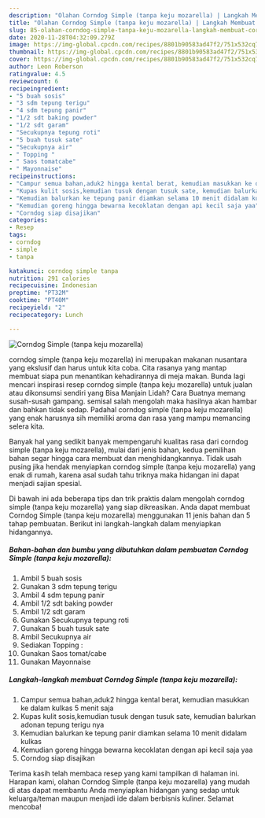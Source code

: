 ```yaml
---
description: "Olahan Corndog Simple (tanpa keju mozarella) | Langkah Membuat Corndog Simple (tanpa keju mozarella) Yang Paling Enak"
title: "Olahan Corndog Simple (tanpa keju mozarella) | Langkah Membuat Corndog Simple (tanpa keju mozarella) Yang Paling Enak"
slug: 85-olahan-corndog-simple-tanpa-keju-mozarella-langkah-membuat-corndog-simple-tanpa-keju-mozarella-yang-paling-enak
date: 2020-11-28T04:32:09.279Z
image: https://img-global.cpcdn.com/recipes/8801b90583ad47f2/751x532cq70/corndog-simple-tanpa-keju-mozarella-foto-resep-utama.jpg
thumbnail: https://img-global.cpcdn.com/recipes/8801b90583ad47f2/751x532cq70/corndog-simple-tanpa-keju-mozarella-foto-resep-utama.jpg
cover: https://img-global.cpcdn.com/recipes/8801b90583ad47f2/751x532cq70/corndog-simple-tanpa-keju-mozarella-foto-resep-utama.jpg
author: Leon Roberson
ratingvalue: 4.5
reviewcount: 6
recipeingredient:
- "5 buah sosis"
- "3 sdm tepung terigu"
- "4 sdm tepung panir"
- "1/2 sdt baking powder"
- "1/2 sdt garam"
- "Secukupnya tepung roti"
- "5 buah tusuk sate"
- "Secukupnya air"
- " Topping "
- " Saos tomatcabe"
- " Mayonnaise"
recipeinstructions:
- "Campur semua bahan,aduk2 hingga kental berat, kemudian masukkan ke dalam kulkas 5 menit saja"
- "Kupas kulit sosis,kemudian tusuk dengan tusuk sate, kemudian balurkan adonan tepung terigu nya"
- "Kemudian balurkan ke tepung panir diamkan selama 10 menit didalam kulkas"
- "Kemudian goreng hingga bewarna kecoklatan dengan api kecil saja yaa"
- "Corndog siap disajikan"
categories:
- Resep
tags:
- corndog
- simple
- tanpa

katakunci: corndog simple tanpa 
nutrition: 291 calories
recipecuisine: Indonesian
preptime: "PT32M"
cooktime: "PT40M"
recipeyield: "2"
recipecategory: Lunch

---
```



![Corndog Simple (tanpa keju mozarella)](https://img-global.cpcdn.com/recipes/8801b90583ad47f2/751x532cq70/corndog-simple-tanpa-keju-mozarella-foto-resep-utama.jpg)


corndog simple (tanpa keju mozarella) ini merupakan makanan nusantara yang ekslusif dan harus untuk kita coba. Cita rasanya yang mantap membuat siapa pun menantikan kehadirannya di meja makan.
Bunda lagi mencari inspirasi resep corndog simple (tanpa keju mozarella) untuk jualan atau dikonsumsi sendiri yang Bisa Manjain Lidah? Cara Buatnya memang susah-susah gampang. semisal salah mengolah maka hasilnya akan hambar dan bahkan tidak sedap. Padahal corndog simple (tanpa keju mozarella) yang enak harusnya sih memiliki aroma dan rasa yang mampu memancing selera kita.



Banyak hal yang sedikit banyak mempengaruhi kualitas rasa dari corndog simple (tanpa keju mozarella), mulai dari jenis bahan, kedua pemilihan bahan segar hingga cara membuat dan menghidangkannya. Tidak usah pusing jika hendak menyiapkan corndog simple (tanpa keju mozarella) yang enak di rumah, karena asal sudah tahu triknya maka hidangan ini dapat menjadi sajian spesial.


Di bawah ini ada beberapa tips dan trik praktis dalam mengolah corndog simple (tanpa keju mozarella) yang siap dikreasikan. Anda dapat membuat Corndog Simple (tanpa keju mozarella) menggunakan 11 jenis bahan dan 5 tahap pembuatan. Berikut ini langkah-langkah dalam menyiapkan hidangannya.

<!--inarticleads1-->

##### Bahan-bahan dan bumbu yang dibutuhkan dalam pembuatan Corndog Simple (tanpa keju mozarella):

1. Ambil 5 buah sosis
1. Gunakan 3 sdm tepung terigu
1. Ambil 4 sdm tepung panir
1. Ambil 1/2 sdt baking powder
1. Ambil 1/2 sdt garam
1. Gunakan Secukupnya tepung roti
1. Gunakan 5 buah tusuk sate
1. Ambil Secukupnya air
1. Sediakan  Topping :
1. Gunakan  Saos tomat/cabe
1. Gunakan  Mayonnaise




<!--inarticleads2-->

##### Langkah-langkah membuat Corndog Simple (tanpa keju mozarella):

1. Campur semua bahan,aduk2 hingga kental berat, kemudian masukkan ke dalam kulkas 5 menit saja
1. Kupas kulit sosis,kemudian tusuk dengan tusuk sate, kemudian balurkan adonan tepung terigu nya
1. Kemudian balurkan ke tepung panir diamkan selama 10 menit didalam kulkas
1. Kemudian goreng hingga bewarna kecoklatan dengan api kecil saja yaa
1. Corndog siap disajikan




Terima kasih telah membaca resep yang kami tampilkan di halaman ini. Harapan kami, olahan Corndog Simple (tanpa keju mozarella) yang mudah di atas dapat membantu Anda menyiapkan hidangan yang sedap untuk keluarga/teman maupun menjadi ide dalam berbisnis kuliner. Selamat mencoba!

